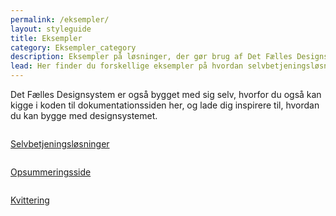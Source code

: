 ```yaml
---
permalink: /eksempler/
layout: styleguide
title: Eksempler
category: Eksempler_category
description: Eksempler på løsninger, der gør brug af Det Fælles Designsystem
lead: Her finder du forskellige eksempler på hvordan selvbetjeningsløsninger og standardsider designes og kodes.
---
```

<p>Det Fælles Designsystem er også bygget med sig selv, hvorfor du også kan kigge i koden til dokumentationssiden her, og lade dig inspirere til, hvordan du kan bygge med designsystemet.</p>
<div class="row">
 <div class="col-12 col-md-4">
      <div class="demo-component-box">
          <a href="/eksempler/selvbetjeningsloesninger/" class="demo-component-box__img example-box" aria-hidden="true" tabindex="-1">
              <img src="{{ site.baseurl }}/img/componenticons/Selvbetjening.svg" alt="">
          </a>
          <p><a href="/eksempler/selvbetjeningsloesninger/" class="bold-link">Selvbetjeningsløsninger</a></p>
      </div>
  </div>
  <div class="col-12 col-md-4">
      <div class="demo-component-box">
          <a href="/eksempler/opsummeringsside/" class="demo-component-box__img example-box" aria-hidden="true" tabindex="-1">
              <img src="{{ site.baseurl }}/img/componenticons/Opsummering.svg" alt="">
          </a>
          <p><a href="/eksempler/opsummeringsside/" class="bold-link">Opsummeringsside</a></p>
      </div>
  </div>
  <div class="col-12 col-md-4">
      <div class="demo-component-box">
          <a href="/eksempler/kvittering/" class="demo-component-box__img example-box" aria-hidden="true" tabindex="-1">
              <img src="{{ site.baseurl }}/img/componenticons/Kvittering.svg" alt="">
          </a>
          <p><a href="/eksempler/kvittering/" class="bold-link">Kvittering</a></p>
      </div>
  </div>
</div>
